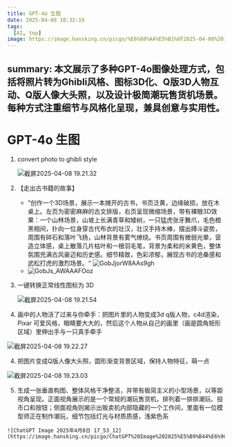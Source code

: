 ```yaml
---
title: GPT-4o 生图 
date: 2025-04-08 18:32:19
tags:
  [AI, top]
image: https://image.hansking.cn/picgo/%E6%88%AA%E5%B1%8F2025-04-08%2018.31.48.png
---
```



   summary: 本文展示了多种GPT-4o图像处理方式，包括将照片转为Ghibli风格、图标3D化、Q版3D人物互动、Q版人像大头照，以及设计极简潮玩售货机场景。 每种方式注重细节与风格化呈现，兼具创意与实用性。
   ---

   # GPT-4o 生图 

   1. convert photo to ghibli style
   
      ![截屏2025-04-08 19.21.32](https://image.hansking.cn/picgo/%E6%88%AA%E5%B1%8F2025-04-08%2019.21.32.png)
   
   2. 【走出古书籍的故事】
   
      - “创作一个3D场景，展示一本摊开的古书，书页泛黄，边缘破损，放在木桌上。左页为密密麻麻的古文排版，右页呈现微缩场景，带有裸眼3D效果：一个山林场景，山坡上长满青草和矮树，一只猛虎张牙舞爪，毛色橙黑相间，扑向一位身穿古代布衣的壮汉，壮汉手持木棒，摆出搏斗姿势，周围有碎石和落叶飞扬，山林背景有雾气缭绕。书页周围有微弱光晕，营造立体感，桌上散落几片枯叶和一根羽毛笔，背景为柔和的米黄色，整体氛围充满古风豪迈和历史感。细节精致，色彩浓郁，展现古书的沧桑感和武松打虎的激烈场景。“
        ![GobJjorW8AAs9gh](https://image.hansking.cn/picgo/GobJjorW8AAs9gh.png)
      - ![GobJs_AWAAAFOoz](https://image.hansking.cn/picgo/GobJs_AWAAAFOoz.png)
   
   3. 一键转换正常线性图标为 3D
   
      ![截屏2025-04-08 19.21.54](https://image.hansking.cn/picgo/%E6%88%AA%E5%B1%8F2025-04-08%2019.21.54.png)
   
   4. 画中的人物活了过来与你牵手：把图片里的人物变成3d q版人物，c4d渲染，Pixar 可爱风格，眼睛要大大的，然后这个人物从自己的画里（画是圆角矩形区域）里伸出手与一只真手牵手

   ![截屏2025-04-08 19.22.27](https://image.hansking.cn/picgo/%E6%88%AA%E5%B1%8F2025-04-08%2019.22.27.png)

   4. 把图片变成Q版人像大头照，圆形渐变背景区域，保持人物特征，萌一点

   ![截屏2025-04-08 19.23.03](https://image.hansking.cn/picgo/%E6%88%AA%E5%B1%8F2025-04-08%2019.23.03.png)

   5. 生成一张垂直构图、整体风格干净整洁，并带有极简主义的小型场景，以等距视角呈现。正面视角展示的是一个常规的潮玩售货机，排列着一排排潮玩、投币口和按钮；侧面视角则揭示出贩卖机内部隐藏的一个工作间，里面有一位模型师正在制作潮玩，细节包括灯光与材质质感，浅紫色系

   	![ChatGPT Image 2025年4月8日 17_53_12](https://image.hansking.cn/picgo/ChatGPT%20Image%202025%E5%B9%B44%E6%9C%888%E6%97%A5%2017_53_12.png)

